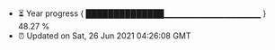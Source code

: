 - ⏳ Year progress { ██████████████▁▁▁▁▁▁▁▁▁▁▁▁▁▁▁▁ } 48.27 %
- ⏰ Updated on Sat, 26 Jun 2021 04:26:08 GMT

